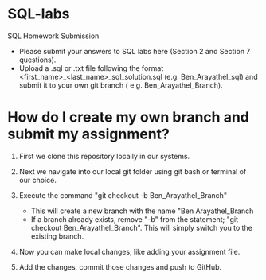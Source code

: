 # SQL-labs
SQL Homework Submission

- Please submit your answers to SQL labs here (Section 2 and Section 7 questions). 
- Upload a .sql or .txt file following the format <first_name>_<last_name>_sql_solution.sql (e.g. Ben_Arayathel_sql) and submit it to your own git branch ( e.g. Ben_Arayathel_Branch).

# How do I create my own branch and submit my assignment? 

1. First we clone this repository locally in our systems. 
2. Next we navigate into our local git folder using git bash or terminal of our choice. 
3. Execute the command "git checkout -b Ben_Arayathel_Branch" 
	- This will create a new branch with the name "Ben Arayathel_Branch 
	- If a branch already exists, remove "-b" from the statement; "git checkout Ben_Arayathel_Branch". This will simply switch you to the existing branch.
	
4. Now you can make local changes, like adding your assignment file. 
5. Add the changes, commit those changes and push to GitHub. 


